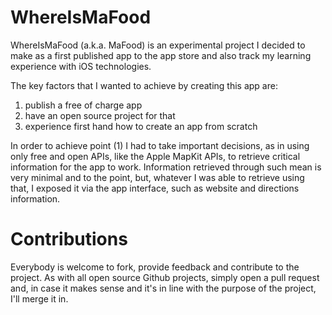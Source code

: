 # WhereIsMaFood

WhereIsMaFood (a.k.a. MaFood) is an experimental project I decided to make as a
first published app to the app store and also track my learning experience with
iOS technologies.

The key factors that I wanted to achieve by creating this app are:

1. publish a free of charge app
2. have an open source project for that
3. experience first hand how to create an app from scratch

In order to achieve point (1) I had to take important decisions, as in using
only free and open APIs, like the Apple MapKit APIs, to retrieve critical
information for the app to work. Information retrieved through such mean is
very minimal and to the point, but, whatever I was able to retrieve using
that, I exposed it via the app interface, such as website and directions
information.

# Contributions

Everybody is welcome to fork, provide feedback and contribute to the project.
As with all open source Github projects, simply open a pull request and, in
case it makes sense and it's in line with the purpose of the project, I'll
merge it in.

